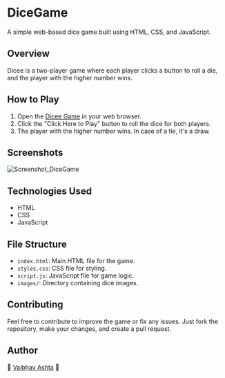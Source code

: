 # DiceGame
A simple web-based dice game built using HTML, CSS, and JavaScript.

## Overview

Dicee is a two-player game where each player clicks a button to roll a die, and the player with the higher number wins.

## How to Play

1. Open the [Dicee Game](https://vaibhavashta.github.io/DiceGame/) in your web browser.
2. Click the "Click Here to Play" button to roll the dice for both players.
3. The player with the higher number wins. In case of a tie, it's a draw.

## Screenshots

![Screenshot_DiceGame](https://github.com/VaibhavAshta/VaibhavAshta/assets/88577836/2e0d172e-595a-4cec-b7e8-5d5e20706d33)

## Technologies Used

- HTML
- CSS
- JavaScript

## File Structure

- `index.html`: Main HTML file for the game.
- `styles.css`: CSS file for styling.
- `script.js`: JavaScript file for game logic.
- `images/`: Directory containing dice images.

## Contributing

Feel free to contribute to improve the game or fix any issues. Just fork the repository, make your changes, and create a pull request.

## Author

🎲 [Vaibhav Ashta](#) 🎲 
